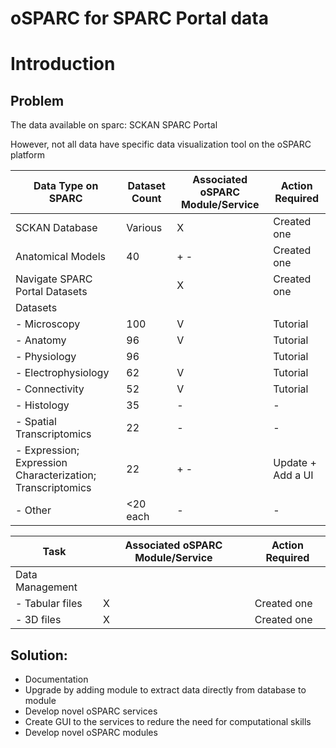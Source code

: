 # oSPARC for SPARC Portal data

# Introduction

## Problem

The data available on sparc:
SCKAN
SPARC Portal

However, not all data have specific data visualization tool on the oSPARC platform

| Data Type on SPARC                                | Dataset Count | Associated oSPARC Module/Service | Action Required             |
|---------------------------------------------------|---------------|----------------------------------|-----------------------------|
| SCKAN Database                                    | Various       | X                                | Created one                 |
| Anatomical Models                                 | 40            |  +  -                            | Created one                 |
| Navigate SPARC Portal Datasets                    |               | X                                | Created one                 |
| Datasets                                          |               |                                  |                             |
| - Microscopy                                      | 100           | V                                | Tutorial                    |
| - Anatomy                                         | 96            | V                                | Tutorial                    |
| - Physiology                                      | 96            |                                  | Tutorial                    |
| - Electrophysiology                               | 62            | V                                | Tutorial                    |
| - Connectivity                                    | 52            | V                                | Tutorial                    |
| - Histology                                       | 35            | -                                | -                           |
| - Spatial Transcriptomics                         | 22            | -                                | -                           |
| - Expression; Expression Characterization; Transcriptomics | 22  | +  -                             | Update + Add a UI           |
| - Other                                           | <20 each      | -                                | -                           |



| Task                                | Associated oSPARC Module/Service | Action Required |
|-------------------------------------|----------------------------------|-----------------|
| Data Management                     |                                  |                 |
| - Tabular files                     | X                                | Created one     |
| - 3D files                          | X                                | Created one     |




## Solution: 

* Documentation
* Upgrade by adding module to extract data directly from database to module
* Develop novel oSPARC services
* Create GUI to the services to redure the need for computational skills
* Develop novel oSPARC modules
